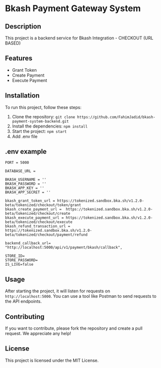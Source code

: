 # Bkash Payment Gateway System

## Description

This project is a backend service for Bkash Integration - CHECKOUT (URL BASED)

## Features

- Grant Token
- Create Payment
- Execute Payment

## Installation

To run this project, follow these steps:

1. Clone the repository: `git clone https://github.com/FahimJadid/bkash-payment-system-backend.git`
2. Install the dependencies: `npm install`
3. Start the project: `npm start`
4. Add .env file

## .env example
```
PORT = 5000
 
DATABASE_URL = 

BKASH_USERNAME = ''
BKASH_PASSWORD = ''
BKASH_APP_KEY = ''
BKASH_APP_SECRET = ''

bkash_grant_token_url = https://tokenized.sandbox.bka.sh/v1.2.0-beta/tokenized/checkout/token/grant
bkash_create_payment_url =  https://tokenized.sandbox.bka.sh/v1.2.0-beta/tokenized/checkout/create
bkash_execute_payment_url = https://tokenized.sandbox.bka.sh/v1.2.0-beta/tokenized/checkout/execute
bkash_refund_transaction_url = https://tokenized.sandbox.bka.sh/v1.2.0-beta/tokenized/checkout/payment/refund

backend_callback_url= "http://localhost:5000/api/v1/payment/bkash/callback",

STORE_ID= 
STORE_PASSWORD=
IS_LIVE=false

```

## Usage

After starting the project, it will listen for requests on `http://localhost:5000`. You can use a tool like Postman to send requests to the API endpoints.

## Contributing

If you want to contribute, please fork the repository and create a pull request. We appreciate any help!

## License

This project is licensed under the MIT License.
